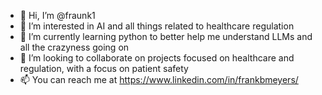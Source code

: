 - 👋 Hi, I’m @fraunk1
- 👀 I’m interested in AI and all things related to healthcare regulation
- 🌱 I’m currently learning python to better help me understand LLMs and all the crazyness going on
- 💞️ I’m looking to collaborate on projects focused on healthcare and regulation, with a focus on patient safety
- 📫 You can reach me at https://www.linkedin.com/in/frankbmeyers/

<!---
fraunk1/fraunk1 is a ✨ special ✨ repository because its `README.md` (this file) appears on your GitHub profile.
You can click the Preview link to take a look at your changes.
--->
